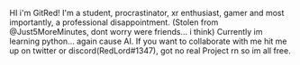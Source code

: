 HI i'm GitRed! I'm a student, procrastinator, xr enthusiast, gamer and most importantly, a professional disappointment. (Stolen from @Just5MoreMinutes, dont worry were friends... i think) Currently im learning python... again cause AI. If you want to collaborate with me hit me up on twitter or discord(RedLord#1347), got no real Project rn so im all free.

<!---
GitRedLord/GitRedLord is a ✨ special ✨ repository because its `README.md` (this file) appears on your GitHub profile.
You can click the Preview link to take a look at your changes.
--->
